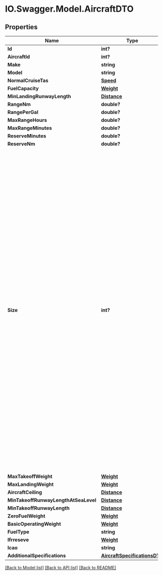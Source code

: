 # IO.Swagger.Model.AircraftDTO
## Properties

Name | Type | Description | Notes
------------ | ------------- | ------------- | -------------
**Id** | **int?** |  | [optional] 
**AircraftId** | **int?** |  | [optional] 
**Make** | **string** |  | [optional] 
**Model** | **string** |  | [optional] 
**NormalCruiseTas** | [**Speed**](Speed.md) |  | [optional] 
**FuelCapacity** | [**Weight**](Weight.md) |  | [optional] 
**MinLandingRunwayLength** | [**Distance**](Distance.md) |  | [optional] 
**RangeNm** | **double?** |  | [optional] 
**RangePerGal** | **double?** |  | [optional] 
**MaxRangeHours** | **double?** |  | [optional] 
**MaxRangeMinutes** | **double?** |  | [optional] 
**ReserveMinutes** | **double?** |  | [optional] 
**ReserveNm** | **double?** |  | [optional] 
**Size** | **int?** | Aircraft sizes:             0 &#x3D; Not set             1 &#x3D; Light Jet             2 &#x3D; Medium Jet             3 &#x3D; Heavy Jet             4 &#x3D; Light Helicopter             5 &#x3D; Wide Body             6 &#x3D; Single Turbo Prop             7 &#x3D; Very Light Jet             8 &#x3D; Single Engine Piston             9 &#x3D; Medium Helicopter             10 &#x3D; Heavy Helicopter             11 &#x3D; Light Twin             12 &#x3D; Heavy Twin             13 &#x3D; Light Turbo Prop             14 &#x3D; Medium Turbo Prop             15 &#x3D; Heavy Turbo Prop             16 &#x3D; Super Heavy Jet    * &#x60;NotSet&#x60; - Not Set  * &#x60;LightJet&#x60; - Light Jet  * &#x60;MediumJet&#x60; - Medium Jet  * &#x60;HeavyJet&#x60; - Heavy Jet  * &#x60;LightHelicopter&#x60; - Light Helicopter  * &#x60;WideBody&#x60; - Wide Body  * &#x60;SingleTurboProp&#x60; - Single Turbo Prop  * &#x60;VeryLightJet&#x60; - Very Light Jet  * &#x60;SingleEnginePiston&#x60; - Single Engine Piston  * &#x60;MediumHelicopter&#x60; - Medium Helicopter  * &#x60;HeavyHelicopter&#x60; - Heavy Helicopter  * &#x60;LightTwin&#x60; - Light Twin  * &#x60;HeavyTwin&#x60; - Heavy Twin  * &#x60;LightTurboProp&#x60; - Light Turbo Prop  * &#x60;MediumTurboprop&#x60; - Medium Turbo Prop  * &#x60;HeavyTurboprop&#x60; - Heavy Turbo Prop  * &#x60;SuperHeavyJet&#x60; - Super Heavy Jet   | [optional] 
**MaxTakeoffWeight** | [**Weight**](Weight.md) |  | [optional] 
**MaxLandingWeight** | [**Weight**](Weight.md) |  | [optional] 
**AircraftCeiling** | [**Distance**](Distance.md) |  | [optional] 
**MinTakeoffRunwayLengthAtSeaLevel** | [**Distance**](Distance.md) |  | [optional] 
**MinTakeoffRunwayLength** | [**Distance**](Distance.md) |  | [optional] 
**ZeroFuelWeight** | [**Weight**](Weight.md) |  | [optional] 
**BasicOperatingWeight** | [**Weight**](Weight.md) |  | [optional] 
**FuelType** | **string** |  | [optional] 
**Ifrreseve** | [**Weight**](Weight.md) |  | [optional] 
**Icao** | **string** |  | [optional] 
**AdditionalSpecifications** | [**AircraftSpecificationsDTO**](AircraftSpecificationsDTO.md) |  | [optional] 

[[Back to Model list]](../README.md#documentation-for-models) [[Back to API list]](../README.md#documentation-for-api-endpoints) [[Back to README]](../README.md)

